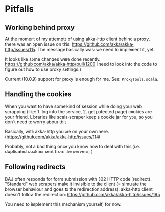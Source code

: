 


# Pitfalls

## Working behind proxy
At the moment of my attempts of using akka-http client behind a proxy, there was an open issue on this: https://github.com/akka/akka-http/issues/115.
The message basically was: we need to implement it, yet.

It looks like some changes were done recently: https://github.com/akka/akka-http/pull/1200
I need to look into the code to figure out how to use proxy settings.)

Current (10.0.9) support for proxy is enough for me. See: `ProxyTools.scala`.

## Handling the cookies
When you want to have some kind of session while doing your web scrapping (like: 1. log into the service, 2. get potected page) cookies are your friend.
Libraries like scala-scraper keep a cookie jar for you, so you don't need to worry about this.

Basically, with akka-http you are on your own here. (https://github.com/akka/akka-http/issues/114)

Probably, not a bad thing once you know how to deal with this (i.e. duplicated cookies sent from the servers; [](../src\test\scala\org\fbc\experiments\akkahttpfetch\actuators\WebFetcherTest.scala) )

## Following redirects

BAJ often responds for form submission with 302 HTTP code (redirect).
"Standard" web scrapers make it invisible to the client (= simulate the browser behaviour and goes to the redirection address).
akka-http client doesn't follow the redirection: https://github.com/akka/akka-http/issues/195

You need to implement this mechanism yourself, for now.
